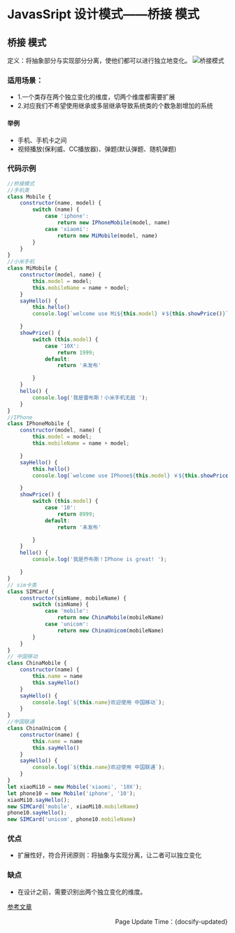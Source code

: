 # JavasSript 设计模式——桥接 模式

## 桥接 模式

定义：将抽象部分与实现部分分离，使他们都可以进行独立地变化。
![桥接模式](http://blog.bravetimes.cn/api/public/uploads/2021/12/20/1639967503215825.png)

### 适用场景：
- 1.一个类存在两个独立变化的维度，切两个维度都需要扩展
- 2.对应我们不希望使用继承或多层继承导致系统类的个数急剧增加的系统

#### 举例
- 手机、手机卡之间
- 视频播放(保利威、CC播放器)、弹题(默认弹题、随机弹题)


### 代码示例
```js
//桥接模式
//手机类
class Mobile {
    constructor(name, model) {
        switch (name) {
            case 'iphone':
                return new IPhoneMobile(model, name)
            case 'xiaomi':
                return new MiMobile(model, name)
        }
    }
}
//小米手机
class MiMobile {
    constructor(model, name) {
        this.model = model;
        this.mobileName = name + model;
    }
    sayHello() {
        this.hello()
        console.log(`welcome use Mi${this.model} ￥${this.showPrice()}`);

    }
    showPrice() {
        switch (this.model) {
            case '10X':
                return 1999;
            default:
                return '未发布'

        }
    }
    hello() {
        console.log('我是雷布斯！小米手机无敌 ');
    }
}
//IPhone
class IPhoneMobile {
    constructor(model, name) {
        this.model = model;
        this.mobileName = name + model;

    }
    sayHello() {
        this.hello()
        console.log(`welcome use IPhone${this.model} ￥${this.showPrice()}`);

    }
    showPrice() {
        switch (this.model) {
            case '10':
                return 8999;
            default:
                return '未发布'

        }
    }
    hello() {
        console.log('我是乔布斯！IPhone is great! ');

    }
}
// sim卡类
class SIMCard {
    constructor(simName, mobileName) {
        switch (simName) {
            case 'mobile':
                return new ChinaMobile(mobileName)
            case 'unicom':
                return new ChinaUnicom(mobileName)
        }
    }
}
// 中国移动
class ChinaMobile {
    constructor(name) {
        this.name = name
        this.sayHello()
    }
    sayHello() {
        console.log(`${this.name}欢迎使用 中国移动`);
    }
}
//中国联通
class ChinaUnicom {
    constructor(name) {
        this.name = name
        this.sayHello()
    }
    sayHello() {
        console.log(`${this.name}欢迎使用 中国联通`);
    }
}
let xiaoMi10 = new Mobile('xiaomi', '10X');
let phone10 = new Mobile('iphone', '10');
xiaoMi10.sayHello();
new SIMCard('mobile', xiaoMi10.mobileName)
phone10.sayHello();
new SIMCard('unicom', phone10.mobileName)
```
### 优点

- 扩展性好，符合开闭原则：将抽象与实现分离，让二者可以独立变化

### 缺点

- 在设计之前，需要识别出两个独立变化的维度。

[参考文章](https://hejialianghe.github.io/)

<p align="right">Page Update Time：{docsify-updated}</p>
